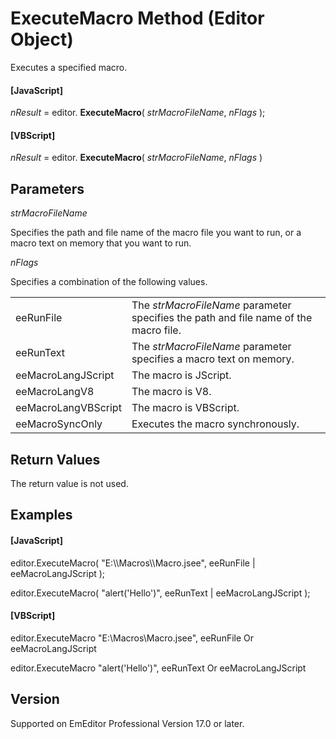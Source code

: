 # ExecuteMacro Method (Editor Object)

Executes a specified macro.

#### \[JavaScript\]

_nResult_ = editor. **ExecuteMacro**( _strMacroFileName_, _nFlags_ );

#### \[VBScript\]

_nResult_ = editor. **ExecuteMacro**( _strMacroFileName_, _nFlags_ )

## Parameters

_strMacroFileName_

Specifies the path and file name of the macro file you want to run, or a macro text on memory that you want to run.

_nFlags_

Specifies a combination of the following values.

|     |     |
| --- | --- |
| eeRunFile | The _strMacroFileName_ parameter specifies the path and file name of the macro file. |
| eeRunText | The _strMacroFileName_ parameter specifies a macro text on memory. |
| eeMacroLangJScript | The macro is JScript. |
| eeMacroLangV8 | The macro is V8. |
| eeMacroLangVBScript | The macro is VBScript. |
| eeMacroSyncOnly | Executes the macro synchronously. |

## Return Values

The return value is not used.

## Examples

#### \[JavaScript\]

editor.ExecuteMacro( "E:\\\Macros\\\Macro.jsee", eeRunFile \| eeMacroLangJScript );

editor.ExecuteMacro( "alert('Hello')", eeRunText \| eeMacroLangJScript );

#### \[VBScript\]

editor.ExecuteMacro "E:\\Macros\\Macro.jsee", eeRunFile Or eeMacroLangJScript

editor.ExecuteMacro "alert('Hello')", eeRunText Or eeMacroLangJScript

## Version

Supported on EmEditor Professional Version 17.0 or later.
